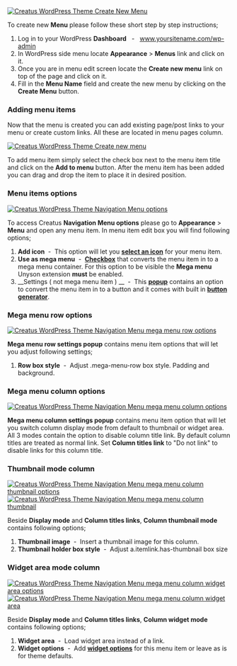 <div class="thz-lightbox-gallery" markdown="1">


<div class="thz-doc-image max">
<a class="thz-lightbox mfp-image" href="../../docs-media/create-new-menu.jpg" data-mfp-title="Creatus WordPress Theme Create New Menu" data-modal-size="large">
	<img src="../../docs-media/create-new-menu.jpg" alt="Creatus WordPress Theme Create New Menu" />
</a>
</div>


To create new __Menu__ please follow these short step by step instructions;

1. Log in to your WordPress __Dashboard__ &nbsp; - &nbsp; www.yoursitename.com/wp-admin
2. In WordPress side menu locate __Appearance__ > __Menus__ link and click on it.
3. Once you are in menu edit screen locate the __Create new menu__ link on top of the page and click on it.
4. Fill in the __Menu Name__ field and create the new menu by clicking on the __Create Menu__ button.


### Adding menu items

Now that the menu is created you can add existing page/post links to your menu or create custom links. All these are located in menu pages column. 

<div class="thz-doc-image max">
<a class="thz-lightbox mfp-image" href="../../docs-media/menu-pages-column.jpg" data-mfp-title="Creatus WordPress Theme Create new menu" data-modal-size="large">
	<img src="../../docs-media/menu-pages-column.jpg" alt="Creatus WordPress Theme Create new menu" />
</a>
</div>

To add menu item simply select the check box next to the menu item title and click on the __Add to menu__ button. After the menu item has been added you can drag and drop the item to place it in desired position. 


### Menu items options

<div class="thz-doc-image max">
<a class="thz-lightbox mfp-image" href="../../docs-media/navigation-menu-options.jpg" data-mfp-title="Creatus WordPress Theme Navigation Menu options" data-modal-size="large">
	<img src="../../docs-media/navigation-menu-options.jpg" alt="Creatus WordPress Theme Navigation Menu options" />
</a>
</div>

<div id="search" markdown="1">

To access Creatus __Navigation Menu options__ please go to __Appearance__ > __Menu__ and open any menu item. In menu item edit box you will find following options;

1. __Add icon__ &nbsp;-&nbsp; This option will let you <a class="thz-lightbox mfp-image" href="../../docs-media/navigation-menu-icon-option.jpg" data-mfp-title="Creatus WordPress Theme Navigation Menu icon option" data-modal-size="large">__select an icon__</a> for your menu item. 
1. __Use as mega menu__ &nbsp;-&nbsp; <a class="thz-lightbox mfp-image" href="../../docs-media/navigation-menu-megamenu-checkbox.jpg" data-mfp-title="Creatus WordPress Theme Navigation Menu button generator" data-modal-size="large">__Checkbox__</a> that converts the menu item in to a mega menu container. For this option to be visible the __Mega menu__ Unyson extension __must__ be enabled.
1. __Settings ( not mega menu item ) __ &nbsp;-&nbsp; This <a class="thz-lightbox mfp-image" href="../../docs-media/navigation-menu-button-option.jpg" data-mfp-title="Creatus WordPress Theme Navigation Menu button popup" data-modal-size="large">__popup__</a> <span> contains an option to convert the menu item in to a button and it comes with built in </span> <a class="thz-lightbox mfp-image" href="../../docs-media/navigation-menu-button-generator.jpg" data-mfp-title="Creatus WordPress Theme Navigation Menu button generator" data-modal-size="large">__button generator__</a>.


### Mega menu row options
<div class="thz-doc-image max">
<a class="thz-lightbox mfp-image" href="../../docs-media/navigation-menu-row-options.jpg" data-mfp-title="Creatus WordPress Theme Navigation Menu mega menu row options" data-modal-size="large">
	<img src="../../docs-media/navigation-menu-row-options.jpg" alt="Creatus WordPress Theme Navigation Menu mega menu row options" />
</a>
</div>

__Mega menu row settings popup__ contains menu item options that will let you adjust following settings;


1. __Row box style__ &nbsp;-&nbsp;  Adjust .mega-menu-row box style. Padding and background.

### Mega menu column options
<div class="thz-doc-image max">
<a class="thz-lightbox mfp-image" href="../../docs-media/navigation-menu-column-options.jpg" data-mfp-title="Creatus WordPress Theme Navigation Menu mega menu column options" data-modal-size="large">
	<img src="../../docs-media/navigation-menu-column-options.jpg" alt="Creatus WordPress Theme Navigation Menu mega menu column options" />
</a>
</div>

__Mega menu column settings popup__ contains menu item option that will let you switch column display mode from default to thumbnail or widget area. All 3 modes contain the option to disable column title link. By default column titles are treated as normal link. Set __Column titles link__ to "Do not link" to disable links for this column title.


### Thumbnail mode column
<div class="thz-doc-image max">
<a class="thz-lightbox mfp-image" href="../../docs-media/navigation-menu-column-thumb-options.jpg" data-mfp-title="Creatus WordPress Theme Navigation Menu mega menu column thumbnail options" data-modal-size="large">
	<img src="../../docs-media/navigation-menu-column-thumb-options.jpg" alt="Creatus WordPress Theme Navigation Menu mega menu column thumbnail options" />
</a>
</div>

<div class="thz-doc-image max">
<a class="thz-lightbox mfp-image" href="../../docs-media/navigation-menu-column-thumb.jpg" data-mfp-title="Creatus WordPress Theme Navigation Menu mega menu column thumbnail" data-modal-size="large">
	<img src="../../docs-media/navigation-menu-column-thumb.jpg" alt="Creatus WordPress Theme Navigation Menu mega menu column thumbnail" />
</a>
</div>

Beside __Display mode__ and __Column titles links__, __Column thumbnail mode__ contains following  options;

1. __Thumbnail image__ &nbsp;-&nbsp; Insert a thumbnail image for this column.
1. __Thumbnail holder box style__ &nbsp;-&nbsp;  Adjust a.itemlink.has-thumbnail box size

### Widget area mode column
<div class="thz-doc-image max">
<a class="thz-lightbox mfp-image" href="../../docs-media/navigation-menu-column-widget-options.jpg" data-mfp-title="Creatus WordPress Theme Navigation Menu mega menu column widget area options" data-modal-size="large">
	<img src="../../docs-media/navigation-menu-column-widget-options.jpg" alt="Creatus WordPress Theme Navigation Menu mega menu column widget area options" />
</a>
</div>

<div class="thz-doc-image max">
<a class="thz-lightbox mfp-image" href="../../docs-media/navigation-menu-column-widget.jpg" data-mfp-title="Creatus WordPress Theme Navigation Menu mega menu column widget area" data-modal-size="large">
	<img src="../../docs-media/navigation-menu-column-widget.jpg" alt="Creatus WordPress Theme Navigation Menu mega menu column widget area" />
</a>
</div>


Beside __Display mode__ and __Column titles links__, __Column widget mode__ contains following options;

1. __Widget area__ &nbsp;-&nbsp; Load widget area instead of a link.
1. __Widget options__ &nbsp;-&nbsp; Add <a class="thz-lightbox mfp-image" href="../../docs-media/navigation-menu-column-widget-popup-options.jpg" data-mfp-title="Creatus WordPress Theme Navigation Menu mega menu column widget" data-modal-size="large">__widget options__</a> for this menu item or leave as is for theme defaults.


</div>

</div>